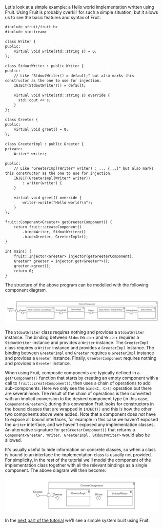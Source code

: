 Let's look at a simple example: a Hello world implementation written using Fruit. Using Fruit is probably overkill for
such a simple situation, but it allows us to see the basic features and syntax of Fruit.

    #include <fruit/fruit.h>
    #include <iostream>
    
    class Writer {
    public:
        virtual void write(std::string s) = 0;
    };
    
    class StdoutWriter : public Writer {
    public:
        // Like "StdoutWriter() = default;" but also marks this constructor as the one to use for injection.
        INJECT(StdoutWriter()) = default;
    
        virtual void write(std::string s) override {
          std::cout << s;
        }
    };
    
    class Greeter {
    public:
        virtual void greet() = 0;
    };
    
    class GreeterImpl : public Greeter {
    private:
        Writer* writer;
    
    public:
        // Like "GreeterImpl(Writer* writer) : ... {...}" but also marks this constructor as the one to use for injection.
        INJECT(GreeterImpl(Writer* writer))
            : writer(writer) {
        }
    
        virtual void greet() override {
            writer->write("Hello world!\n");
        }
    };
    
    fruit::Component<Greeter> getGreeterComponent() {
        return fruit::createComponent()
            .bind<Writer, StdoutWriter>()
            .bind<Greeter, GreeterImpl>();
    }
    
    int main() {
        fruit::Injector<Greeter> injector(getGreeterComponent);
        Greeter* greeter = injector.get<Greeter*>();
        greeter->greet();
        return 0;
    }

The structure of the above program can be modelled with the following component diagram.

<p align="center">
    <img src="greeter.png">
</p>

The `StdoutWriter` class requires nothing and provides a `StdoutWriter` instance. The binding between `StdoutWriter` and
`Writer` requires a `StdoutWriter` instance and provides a `Writer` instance. The `GreeterImpl` class requires a
`Writer` instance and provides a `GreeterImpl` instance. The binding between `GreeterImpl` and `Greeter` requires a 
`GreeterImpl` instance and provides a `Greeter` instance. Finally, `GreeterComponent` requires nothing and provides a
`Greeter` instance.

When using Fruit, composite components are typically defined in a `get*Component()` function that starts by creating an
empty component with a call to `fruit::createComponent()`, then uses a chain of operations to add sub-components. Here
we only see the `bind<I, C>()` operation but there are several more. The result of the chain of operations is then
converted with an implicit conversion to the desired component type (in this case, `Component<Greeter>`); during this
conversion Fruit looks for constructors in the bound classes that are wrapped in `INJECT()` and this is how the other
two components above were added. Note that a component does _not_ have to expose all bound interfaces, for example in
this case we haven't exposed the `Writer` interface, and we haven't exposed any implementation classes. An alternative
signature for `getGreeterComponent()` that returns a `Component<Greeter, Writer, GreeterImpl, StdoutWriter>` would also
be allowed.

It's usually useful to hide information on concrete classes, so when a class is bound to an interface the implementation
class is usually not provided. For simplicity, in the rest of the tutorial we'll model the component of the
implementation class together with all the relevant bindings as a single component. The above diagram will then become:

<p align="center">
    <img src="simple_greeter.png">
</p>

In the [next part of the tutorial](https://github.com/google/fruit/wiki/tutorial:-simple-system) we'll see a simple
system built using Fruit.
